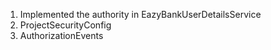 1. Implemented the authority in EazyBankUserDetailsService
2. ProjectSecurityConfig
3. AuthorizationEvents